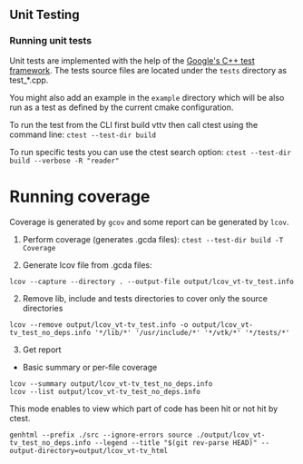 ## Unit Testing


### Running unit tests

Unit tests are implemented with the help of the [Google's C++ test framework](https://github.com/google/googletest).
The tests source files are located under the `tests` directory as test_*.cpp.

You might also add an example in the `example` directory which will be also run as a test as defined by the current cmake configuration.

To run the test from the CLI first build vttv then call ctest using the command line:
`ctest --test-dir build`


To run specific tests you can use the ctest search option:
`ctest --test-dir build --verbose -R "reader"`

# Running coverage

Coverage is generated by `gcov` and some report can be generated by `lcov`.

1. Perform coverage (generates .gcda files):
`ctest --test-dir build -T Coverage`

1. Generate lcov file from .gcda files:

```shell
lcov --capture --directory . --output-file output/lcov_vt-tv_test.info
```

2. Remove lib, include and tests directories to cover only the source directories
```shell
lcov --remove output/lcov_vt-tv_test.info -o output/lcov_vt-tv_test_no_deps.info '*/lib/*' '/usr/include/*' '*/vtk/*' '*/tests/*'
```
3. Get report

- Basic summary or per-file coverage

```shell
lcov --summary output/lcov_vt-tv_test_no_deps.info
lcov --list output/lcov_vt-tv_test_no_deps.info
```
This mode enables to view which part of code has been hit or not hit by ctest.

```shell
genhtml --prefix ./src --ignore-errors source ./output/lcov_vt-tv_test_no_deps.info --legend --title "$(git rev-parse HEAD)" --output-directory=output/lcov_vt-tv_html
```
